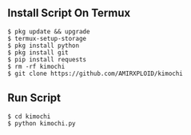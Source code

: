 ## Install Script On Termux
```
$ pkg update && upgrade  
$ termux-setup-storage  
$ pkg install python  
$ pkg install git  
$ pip install requests  
$ rm -rf kimochi
$ git clone https://github.com/AMIRXPLOID/kimochi 
```
## Run Script
```
$ cd kimochi 
$ python kimochi.py  
```
